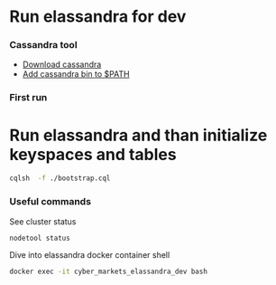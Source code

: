 # Run elassandra for dev

### Cassandra tool

* [Download cassandra](http://cassandra.apache.org/download/ )
* [Add cassandra bin to $PATH](https://stackoverflow.com/questions/29944484/how-to-run-cassandra-cqlsh-from-anywhere)


### First run

# Run elassandra and than initialize keyspaces and tables

```bash
cqlsh  -f ./bootstrap.cql
```

### Useful commands

See cluster status
```bash
nodetool status
```

Dive into elassandra docker container shell
```bash
docker exec -it cyber_markets_elassandra_dev bash
```





